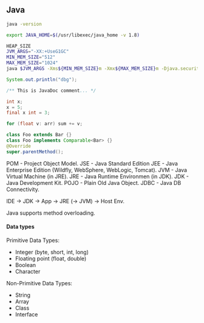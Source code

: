 Java
-

````sh
java -version

export JAVA_HOME=$(/usr/libexec/java_home -v 1.8)

HEAP_SIZE
JVM_ARGS="-XX:+UseG1GC"
MIN_MEM_SIZE="512"
MAX_MEM_SIZE="1024"
java $JVM_ARGS -Xms${MIN_MEM_SIZE}m -Xmx${MAX_MEM_SIZE}m -Djava.security.egd=file:/dev/./urandom -jar /tmp/x.jar

````

````java
System.out.println("dbg");

/** This is JavaDoc comment... */

int x;
x = 5;
final x int = 3;

for (float v: arr) sum += v;

class Foo extends Bar {}
class Foo implements Comparable<Bar> {}
@Override
super.parentMethod();
````

POM  - Project Object Model.
JSE  - Java Standard Edition
JEE  - Java Enterprise Edition (Wildfly, WebSphere, WebLogic, Tomcat).
JVM  - Java Virtual Machine (in JRE).
JRE  - Java Runtime Environmen (in JDK).
JDK  - Java Development Kit.
POJO - Plain Old Java Object.
JDBC - Java DB Connectivity.

IDE -> JDK -> App -> JRE (-> JVM) -> Host Env.

Java supports method overloading.

#### Data types

Primitive Data Types:
* Integer (byte, short, int, long)
* Floating point (float, double)
* Boolean
* Character

Non-Primitive Data Types:
* String
* Array
* Class
* Interface

